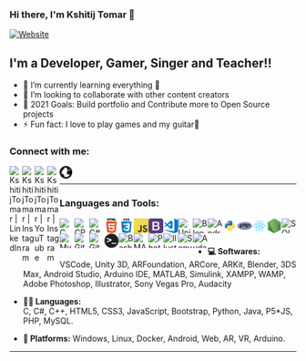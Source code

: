 ### Hi there, I'm Kshitij Tomar 👋

 [![Website](https://img.shields.io/website?label=KshitijTomar_Website&style=for-the-badge&url=https%3A%2F%2FKshitijTomar.github.io)](https://KshitijTomar.github.io)
<!-- [![Twitter Follow](https://img.shields.io/twitter/follow/KshitijTomar?color=1DA1F2&logo=twitter&style=for-the-badge)](https://twitter.com/intent/follow?original_referer=https%3A%2F%2Fgithub.com%Kshitijtomar8&screen_name=Kshitijtomar8) -->

## I'm a Developer, Gamer, Singer and Teacher!!

<!-- - 🔭 I just launched my first course: [Become A VS Code SuperHero!][course]! -->
- 🌱 I’m currently learning everything 🤣
- 👯 I’m looking to collaborate with other content creators
- 🥅 2021 Goals: Build portfolio and Contribute more to Open Source projects
- ⚡ Fun fact: I love to play games and my guitar🎸

### Connect with me:

[<img align="left" alt="KshitijTomar | LinkedIn" width="22px" src="https://cdn.jsdelivr.net/npm/simple-icons@v3/icons/linkedin.svg" />][linkedin]
[<img align="left" alt="KshitijTomar | Instagram" width="22px" src="https://cdn.jsdelivr.net/npm/simple-icons@v3/icons/gmail.svg" />][email]
[<img align="left" alt="KshitijTomar | YouTube" width="22px" src="https://cdn.jsdelivr.net/npm/simple-icons@v3/icons/youtube.svg" />][youtube]
[<img align="left" alt="KshitijTomar | Instagram" width="22px" src="https://cdn.jsdelivr.net/npm/simple-icons@v3/icons/instagram.svg" />][instagram]
[<img align="left" alt="kshitijtomar.github.io" width="22px" src="https://raw.githubusercontent.com/iconic/open-iconic/master/svg/globe.svg" />][website]
<!-- [<img align="left" alt="KshitijTomar | Twitter" width="22px" src="https://cdn.jsdelivr.net/npm/simple-icons@v3/icons/twitter.svg" />][twitter] -->


<br />

---
### Languages and Tools:

[<img align="left" alt="C" height="26px" width="26px" src="https://raw.githubusercontent.com/jmnote/z-icons/master/svg/c.svg" />][webdevplaylist]
[<img align="left" alt="CPP" height="26px" width="26px" src="https://raw.githubusercontent.com/jmnote/z-icons/master/svg/cpp.svg" />][webdevplaylist]
[<img align="left" alt="C#" height="26px" width="26px" src="https://raw.githubusercontent.com/jmnote/z-icons/master/svg/csharp.svg" />][webdevplaylist]
[<img align="left" alt="HTML5" height="26px" width="26px" src="https://raw.githubusercontent.com/github/explore/80688e429a7d4ef2fca1e82350fe8e3517d3494d/topics/html/html.png" />][webdevplaylist]
[<img align="left" alt="CSS3" height="26px" width="26px" src="https://raw.githubusercontent.com/github/explore/80688e429a7d4ef2fca1e82350fe8e3517d3494d/topics/css/css.png" />][cssplaylist]
[<img align="left" alt="JavaScript" height="26px" width="26px" src="https://raw.githubusercontent.com/github/explore/80688e429a7d4ef2fca1e82350fe8e3517d3494d/topics/javascript/javascript.png" />][jsplaylist]
[<img align="left" alt="Bootstrap" height="26px" width="26px" src="https://raw.githubusercontent.com/github/explore/80688e429a7d4ef2fca1e82350fe8e3517d3494d/topics/bootstrap/bootstrap.png" />][webdevplaylist]
[<img align="left" alt="Visual Studio Code" height="26px" width="26px" src="https://raw.githubusercontent.com/github/explore/80688e429a7d4ef2fca1e82350fe8e3517d3494d/topics/visual-studio-code/visual-studio-code.png" />][webdevplaylist]
[<img align="left" alt="Unity3D" height="26px" width="26px" src="https://icon-library.com/images/unity-icon/unity-icon-5.jpg" />][UnityPlaylist]
[<img align="left" alt="Blender" height="26px" width="26px" src="https://i.pinimg.com/originals/2e/ce/e0/2ecee0ce92a5dcb8d77d1bb2c1a83c74.png" />][BlenderPlaylist]
[<img align="left" alt="AndroidStudio" height="26px" width="26px" src="https://cdn.iconscout.com/icon/free/png-256/android-studio-3251591-2724643.png" />][AndroidPlaylist]
[<img align="left" alt="Python" height="26px" width="26px" src="https://raw.githubusercontent.com/github/explore/80688e429a7d4ef2fca1e82350fe8e3517d3494d/topics/python/python.png" />][webdevplaylist]
[<img align="left" alt="PHP" height="26px" width="26px" src="https://raw.githubusercontent.com/github/explore/80688e429a7d4ef2fca1e82350fe8e3517d3494d/topics/php/php.png" />][webdevplaylist]
[<img align="left" alt="React" height="26px" width="26px" src="https://raw.githubusercontent.com/github/explore/80688e429a7d4ef2fca1e82350fe8e3517d3494d/topics/react/react.png" />][reactplaylist]
[<img align="left" alt="Node.js" height="26px" width="26px" src="https://raw.githubusercontent.com/github/explore/80688e429a7d4ef2fca1e82350fe8e3517d3494d/topics/nodejs/nodejs.png" />][webdevplaylist]
[<img align="left" alt="SQL" height="26px" width="26px" src="https://static-00.iconduck.com/assets.00/sql-database-generic-icon-380x512-ez505zus.png" />][webdevplaylist]
[<img align="left" alt="MySQL" height="26px" width="26px" src="https://www.freepnglogos.com/uploads/logo-mysql-png/logo-mysql-mysql-logo-png-images-are-download-crazypng-21.png" />][webdevplaylist]
[<img align="left" alt="Git" height="26px" width="26px" src="https://git-scm.com/images/logos/downloads/Git-Icon-1788C.png" />][webdevplaylist]
[<img align="left" alt="GitHub" height="26px" width="26px" src="https://www.iconsdb.com/icons/preview/white/github-11-xxl.png" />][webdevplaylist]
[<img align="left" alt="Terminal" height="26px" width="26px" src="https://raw.githubusercontent.com/github/explore/80688e429a7d4ef2fca1e82350fe8e3517d3494d/topics/terminal/terminal.png" />][webdevplaylist]
[<img align="left" alt="Bash" height="26px" width="26px" src="https://raw.githubusercontent.com/jmnote/z-icons/master/svg/bash.svg" />][webdevplaylist]
[<img align="left" alt="MATLAB" height="26px" width="26px" src="https://iconarchive.com/download/i89749/alecive/flatwoken/Apps-Matlab.ico" />][MATLAB]
[<img align="left" alt="Photoshop" height="26px" width="26px" src="https://www.freepnglogos.com/uploads/photoshop-png-logo/photoshop-cc-icon-png-logo-2.png" />][DesignPlaylist]
[<img align="left" alt="Illustrator" height="26px" width="26px" src="https://iconarchive.com/download/i98176/dakirby309/simply-styled/Adobe-Illustrator.ico" />][DesignPlaylist]
[<img align="left" alt="SonyVegasPro" height="26px" width="26px" src="https://download.cnet.com/a/img/resize/7f8a6b25c98ba5a3a384e9ca19e18a51f10e201c/catalog/2019/02/28/39c896ea-97bd-4780-8e84-3eea88908aee/imgingest-7168836698406541043.png?auto=webp&fit=crop&width=64" />][DesignPlaylist]
[<img align="left" alt="Audacity" height="26px" width="26px" src="https://upload.wikimedia.org/wikipedia/commons/f/f6/Audacity_Logo.svg" />][DesignPlaylist]


<br />
<br />

- <b>💻 Softwares:</b> <br>
  VSCode, Unity 3D, ARFoundation, ARCore, ARKit, Blender, 3DS Max, Android Studio, Arduino IDE, MATLAB, Simulink, XAMPP, WAMP, Adobe Photoshop, Illustrator, Sony Vegas Pro, Audacity

- <b>👨‍💻 Languages:</b> <br>
  C, C#, C++, HTML5, CSS3, JavaScript, Bootstrap, Python, Java, P5*JS, PHP, MySQL.

- <b>🐧 Platforms:</b> Windows, Linux, Docker, Android, Web, AR, VR, Arduino.


---


[website]: https://kshitijtomar.github.io/
[course]: http://vsCodeHero.com
[twitter]: https://twitter.com/Kshitijtomar8
[instagram]: https://www.instagram.com/kshitij.tomar/
[linkedin]: https://www.linkedin.com/in/kshitij-tomar/
[email]: mailto:kshtjtomar40@gmail.com?Subject=Hello.%20Link%20from%20Github
[pinterest]: https://in.pinterest.com/kshtjtomar40
[facebook]: https://www.facebook.com/kshitij.tomar.14
[youtube]: https://www.youtube.com/channel/UC1ASjBKzpfLWSf6hVEYrPqA?sub_confirmation=1
[snapchat]: https://www.snapchat.com/add/kshtjtomar
[skype]: skype:kshtjtomar40?chat
[dribble]: https://dribbble.com/KshitijTomar
[behance]: https://www.behance.net/kshtjtomarc810
[vimeo]: https://vimeo.com/kshitijtomar
[tumblr]: https://www.tumblr.com/blog/ktomar

[webdevplaylist]: Web
[jsplaylist]: JS
[cssplaylist]: CSS
[reactplaylist]: React
[UnityPlaylist]: Unity3D
[ARPlaylist]: ARFoundation
[BlenderPlaylist]: Blender
[AndroidPlaylist]: AndroidStudio
[MATLAB]: Matlab
[DesignPlaylist]: DesignPlaylist_Photoshop_Illustrator
